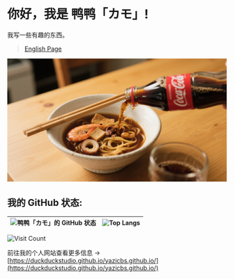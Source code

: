 # 你好，我是 鸭鸭「カモ」!
我写一些有趣的东西。  

> [English Page](https://github.com/DuckDuckStudio/DuckDuckStudio/blob/master/README.md)  

![[AI生成] 面里加可乐](images/AI-面里加可乐.png)

## 我的 GitHub 状态:  
| ![鸭鸭「カモ」的 GitHub 状态](https://github-readme-stats.vercel.app/api?username=DuckDuckStudio&show_icons=true&locale=cn) | ![Top Langs](https://github-readme-stats.vercel.app/api/top-langs/?username=DuckDuckStudio&layout=compact&locale=cn&hide=html,css) |
|-----|-----|

<div id="header">
  <img src="https://komarev.com/ghpvc/?username=DuckDuckStudio&style=for-the-badge&color=blue" alt="Visit Count"/>
</div>

前往我的个人网站查看更多信息 → [https://duckduckstudio.github.io/yazicbs.github.io/](https://duckduckstudio.github.io/yazicbs.github.io/)  

